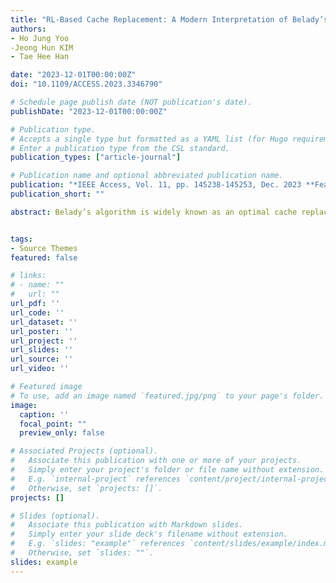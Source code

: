 ```yaml
---
title: "RL-Based Cache Replacement: A Modern Interpretation of Belady’s Algorithm With Bypass Mechanism and Access Type Analysis"
authors:
- Ho Jung Yoo
-Jeong Hun KIM
- Tae Hee Han

date: "2023-12-01T00:00:00Z"
doi: "10.1109/ACCESS.2023.3346790"

# Schedule page publish date (NOT publication's date).
publishDate: "2023-12-01T00:00:00Z"

# Publication type.
# Accepts a single type but formatted as a YAML list (for Hugo requirements).
# Enter a publication type from the CSL standard.
publication_types: ["article-journal"]

# Publication name and optional abbreviated publication name.
publication: "*IEEE Access, Vol. 11, pp. 145238-145253, Dec. 2023 **Featured article**"
publication_short: ""

abstract: Belady’s algorithm is widely known as an optimal cache replacement policy. It has been the foundation of numerous recent studies on cache replacement policies, and most studies assume this as an upper limit. Despite its widespread adoption, we discovered opportunities to unleash the headroom by addressing cache access types and implementing cache bypass. In this study, we propose Stormbird, a cache replacement policy that synergistically integrates the extensions of Belady’s algorithm and the power of reinforcement learning. Reinforcement learning is well-suited for cache replacement policy problems owing to its ability to interact dynamically with the environment, adapt to changing access patterns, and optimize the maximum cumulative rewards. Stormbird utilizes several selected features from the reinforcement learning model to enhance the instructions per cycle efficiency while maintaining a low hardware area overhead. Furthermore, it considers cache access types and integrates dynamic set dueling techniques to improve the cache performance. For 2 MB last-level cache per core, Stormbird achieves an average instructions per cycle improvement of 0.13% over the previous state-of-the-art on a single-core system and 0.02% on a four-core system while simultaneously reducing hardware overhead by 62.5%. Stormbird incurs a low hardware overhead of only 10.5 KB for 2 MB last-level cache and can be implemented without using program counter values.


tags:
- Source Themes
featured: false

# links:
# - name: ""
#   url: ""
url_pdf: ''
url_code: ''
url_dataset: ''
url_poster: ''
url_project: ''
url_slides: ''
url_source: ''
url_video: ''

# Featured image
# To use, add an image named `featured.jpg/png` to your page's folder. 
image:
  caption: ''
  focal_point: ""
  preview_only: false

# Associated Projects (optional).
#   Associate this publication with one or more of your projects.
#   Simply enter your project's folder or file name without extension.
#   E.g. `internal-project` references `content/project/internal-project/index.md`.
#   Otherwise, set `projects: []`.
projects: []

# Slides (optional).
#   Associate this publication with Markdown slides.
#   Simply enter your slide deck's filename without extension.
#   E.g. `slides: "example"` references `content/slides/example/index.md`.
#   Otherwise, set `slides: ""`.
slides: example
---
```

